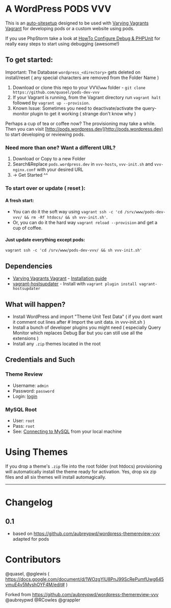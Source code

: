 # A WordPress PODS VVV

This is an [auto-sitesetup](https://github.com/Varying-Vagrant-Vagrants/VVV/wiki/Auto-site-Setup) designed to be used with [Varying Vagrants Vagrant](https://github.com/Varying-Vagrant-Vagrants/VVV) for developing pods or a custom website using pods.

If you use PhpStorm take a look at  [HowTo Configure Debug & PHPUnit](https://github.com/quasel/pods-dev-vvv/blob/master/phpunit.md) for really easy steps to start using debugging (awesome!)


## To get started:

Important: The Database `wordpress_<directory>` gets deleted on install/reset ( any special characters are removed from the Folder Name )

1. Download or clone this repo to your VVV/`www` folder - `git clone https://github.com/quasel/pods-dev-vvv`
2. If your Vagrant is running, from the Vagrant directory run `vagrant halt` followed by `vagrant up --provision`.
3. Known Issue: Sometimes you need to deactivate/activate the query-monitor plugin to get it working ( strange don't know why )

Perhaps a cup of tea or coffee now? The provisioning may take a while.
Then you can visit [http://pods.wordpress.dev](http://pods.wordpress.dev) to start developing or reviewing pods.

### Need more than one? Want a different URL?

1. Download or Copy to a new Folder
2. Search&Replace `pods.wordpress.dev` in `vvv-hosts`, `vvv-init.sh` and `vvv-nginx.conf` with your desired URL
3. -> Get Started ^^

### To start over or update ( reset ):

#### A fresh start:
- You can do it the soft way using `vagrant ssh -c 'cd /srv/www/pods-dev-vvv/ && rm -Rf htdocs/ && sh vvv-init.sh'`.
- Or, you can do it the hard way `vagrant reload --provision` and get a cup of coffee.

#### Just update everything except pods:
`vagrant ssh -c 'cd /srv/www/pods-dev-vvv/ && sh vvv-init.sh'`

## Dependencies

- [Varying Vagrants Vagrant](https://github.com/Varying-Vagrant-Vagrants/VVV) - [Installation guide](https://github.com/Varying-Vagrant-Vagrants/VVV#the-first-vagrant-up)
- [vagrant-hostsupdater](https://github.com/cogitatio/vagrant-hostsupdater) - Install with `vagrant plugin install vagrant-hostsupdater`

## What will happen?

- Install WordPress and import "Theme Unit Test Data" ( if you dont want it comment out lines after # Import the unit data. in vvv-init.sh )
- Install a bunch of developer plugins you might need ( especially Query Monitor which replaces Debug Bar but you can still use all the extensions )
- Install any `.zip` themes located in the root

## Credentials and Such

### Theme Review

* Username: `admin`
* Password: `password`
* Login: [login](http://pods.wordpress.dev/wp-admin)

### MySQL Root

* User: `root`
* Pass: `root`
* See: [Connecting to MySQL](https://github.com/varying-vagrant-vagrants/vvv/wiki/Connecting-to-MySQL) from your local machine

# Using Themes

If you drop a theme's `.zip` file into the root folder (not htdocs) provisioning will automatically install the theme ready for activation.
Yes, drop six zip files and all six themes will install automagically.

_________________________

# Changelog

## 0.1

- based on https://github.com/aubreypwd/wordpress-themereview-vvv adapted for pods


# Contributors

@quasel, @pglewis ( https://docs.google.com/document/d/1WOzgYlU8PnJ99ScRePumfUwg645vmuE4v5MyshOYF4M/edit# )

Forked from https://github.com/aubreypwd/wordpress-themereview-vvv
@aubreypwd @RCowles @grappler

